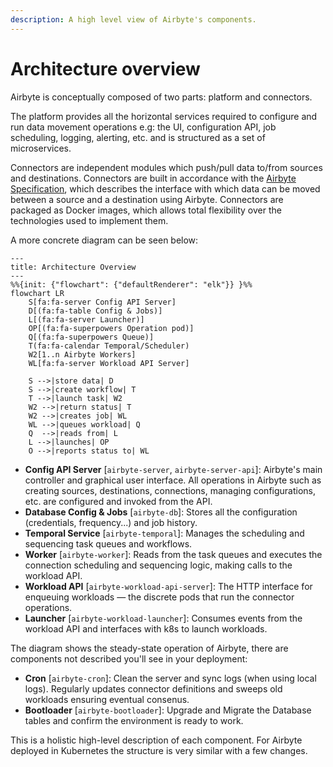 ```yaml
---
description: A high level view of Airbyte's components.
---
```


# Architecture overview

Airbyte is conceptually composed of two parts: platform and connectors.

The platform provides all the horizontal services required to configure and run data movement operations e.g: the UI, configuration API, job scheduling, logging, alerting, etc. and is structured as a set of microservices.

Connectors are independent modules which push/pull data to/from sources and destinations. Connectors are built in accordance with the [Airbyte Specification](./airbyte-protocol.md), which describes the interface with which data can be moved between a source and a destination using Airbyte. Connectors are packaged as Docker images, which allows total flexibility over the technologies used to implement them.

A more concrete diagram can be seen below:

```mermaid
---
title: Architecture Overview
---
%%{init: {"flowchart": {"defaultRenderer": "elk"}} }%%
flowchart LR
    S[fa:fa-server Config API Server]
    D[(fa:fa-table Config & Jobs)]
    L[(fa:fa-server Launcher)]
    OP[(fa:fa-superpowers Operation pod)]
    Q[(fa:fa-superpowers Queue)]
    T(fa:fa-calendar Temporal/Scheduler)
    W2[1..n Airbyte Workers]
    WL[fa:fa-server Workload API Server]
    
    S -->|store data| D
    S -->|create workflow| T
    T -->|launch task| W2
    W2 -->|return status| T
    W2 -->|creates job| WL
    WL -->|queues workload| Q
    Q  -->|reads from| L
    L -->|launches| OP
    O -->|reports status to| WL
```

- **Config API Server** [`airbyte-server`, `airbyte-server-api`]: Airbyte's main controller and graphical user interface. All operations in Airbyte such as creating sources, destinations, connections, managing configurations, etc. are configured and invoked from the API.
- **Database Config & Jobs** [`airbyte-db`]: Stores all the configuration \(credentials, frequency...\) and job history.
- **Temporal Service** [`airbyte-temporal`]: Manages the scheduling and sequencing task queues and workflows.
- **Worker** [`airbyte-worker`]: Reads from the task queues and executes the connection scheduling and sequencing logic, making calls to the workload API.
- **Workload API** [`airbyte-workload-api-server`]: The HTTP interface for enqueuing workloads — the discrete pods that run the connector operations.
- **Launcher** [`airbyte-workload-launcher`]: Consumes events from the workload API and interfaces with k8s to launch workloads.

The diagram shows the steady-state operation of Airbyte, there are components not described you'll see in your deployment:

- **Cron** [`airbyte-cron`]: Clean the server and sync logs (when using local logs). Regularly updates connector definitions and sweeps old workloads ensuring eventual consenus.
- **Bootloader** [`airbyte-bootloader`]: Upgrade and Migrate the Database tables and confirm the environment is ready to work.

This is a holistic high-level description of each component. For Airbyte deployed in Kubernetes the structure is very similar with a few changes.
